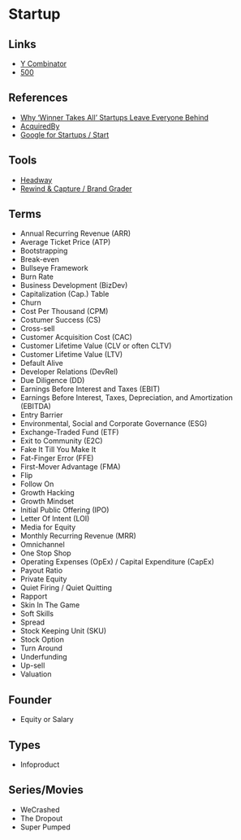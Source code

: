 # Startup

<!--
Caserbin raises $10M in seed funding to help companies deliver a great candidate experience! Read more ->

https://angel.co/
https://linktr.ee/

Pró-Labore
-->

## Links

- [Y Combinator](https://ycombinator.com/)
- [500](https://500.co/)

## References

- [Why ‘Winner Takes All’ Startups Leave Everyone Behind](https://marker.medium.com/why-winner-takes-all-leaves-everyone-behind-19bd756e1610)
- [AcquiredBy](https://acquiredby.co/)
- [Google for Startups / Start](https://startup.google.com/start/)

## Tools

- [Headway](https://headwayapp.co/)
- [Rewind & Capture / Brand Grader](https://rewindandcapture.com/brand-grader/)

## Terms

- Annual Recurring Revenue (ARR)
- Average Ticket Price (ATP)
- Bootstrapping
- Break-even
- Bullseye Framework
- Burn Rate
- Business Development (BizDev)
- Capitalization (Cap.) Table
- Churn
- Cost Per Thousand (CPM)
- Costumer Success (CS)
- Cross-sell
- Customer Acquisition Cost (CAC)
- Customer Lifetime Value (CLV or often CLTV)
- Customer Lifetime Value (LTV)
- Default Alive
- Developer Relations (DevRel)
- Due Diligence (DD)
- Earnings Before Interest and Taxes (EBIT)
- Earnings Before Interest, Taxes, Depreciation, and Amortization (EBITDA)
- Entry Barrier
- Environmental, Social and Corporate Governance (ESG)
- Exchange-Traded Fund (ETF)
- Exit to Community (E2C)
- Fake It Till You Make It
- Fat-Finger Error (FFE)
- First-Mover Advantage (FMA)
- Flip
- Follow On
- Growth Hacking
- Growth Mindset
- Initial Public Offering (IPO)
- Letter Of Intent (LOI)
- Media for Equity
- Monthly Recurring Revenue (MRR)
- Omnichannel
- One Stop Shop
- Operating Expenses (OpEx) / Capital Expenditure (CapEx)
- Payout Ratio
- Private Equity
- Quiet Firing / Quiet Quitting
- Rapport
- Skin In The Game
- Soft Skills
- Spread
- Stock Keeping Unit (SKU)
- Stock Option
- Turn Around
- Underfunding
- Up-sell
- Valuation

## Founder

- Equity or Salary

## Types

- Infoproduct

<!-- ## Key Features

- Engajamento -->

## Series/Movies

- WeCrashed
- The Dropout
- Super Pumped
